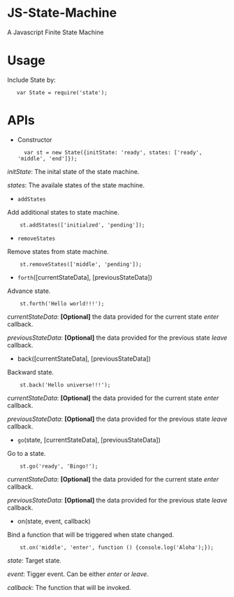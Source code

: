 JS-State-Machine
================

A Javascript Finite State Machine

Usage
=====

Include State by:

       var State = require('state');

APIs
====

* Constructor

        var st = new State({initState: 'ready', states: ['ready', 'middle', 'end']});

*initState*: The inital state of the state machine.

*states*: The availale states of the state machine.

* `addStates`

Add additional states to state machine.

        st.addStates(['initialzed', 'pending']);

* `removeStates`

Remove states from state machine.

        st.removeStates(['middle', 'pending']);

* `forth`([currentStateData], [previousStateData])

Advance state.

        st.forth('Hello world!!!');

*currentStateData*: **[Optional]** the data provided for the current state *enter* callback.

*previousStateData*: **[Optional]** the data provided for the previous state *leave* callback.

* back([currentStateData], [previousStateData])

Backward state.

        st.back('Hello universe!!!');

*currentStateData*: **[Optional]** the data provided for the current state *enter* callback.

*previousStateData*: **[Optional]** the data provided for the previous state *leave* callback.

* `go`(state, [currentStateData], [previousStateData])

Go to a state.

        st.go('ready', 'Bingo!');

*currentStateData*: **[Optional]** the data provided for the current state *enter* callback.

*previousStateData*: **[Optional]** the data provided for the previous state *leave* callback.

* on(state, event, callback)

Bind a function that will be triggered when state changed.

        st.on('middle', 'enter', function () {console.log('Aloha');});

*state*: Target state.

*event*: Tigger event. Can be either *enter* or *leave*.

*callback*: The function that will be invoked.

